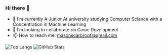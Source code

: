 ### Hi there 👋

<!--
**MasonScarbro/MasonScarbro** is a ✨ _special_ ✨ repository because its `README.md` (this file) appears on your GitHub profile.

Here are some ideas to get you started:
-->
- 🌱 I’m currently A Junior At university studying Computer Science with a Concentration in Machine Learning
- 👯 I’m looking to collaborate on Game Development
- 📫 How to reach me: masonscarbropf@gmail.com

![Top Langs](https://github-readme-stats.vercel.app/api/top-langs/?username=MasonScarbro&&theme=dracula&langs_count=8&hide=html) 
![GitHub Stats](https://github-readme-stats.vercel.app/api?username=MasonScarbro&&theme=dracula)
